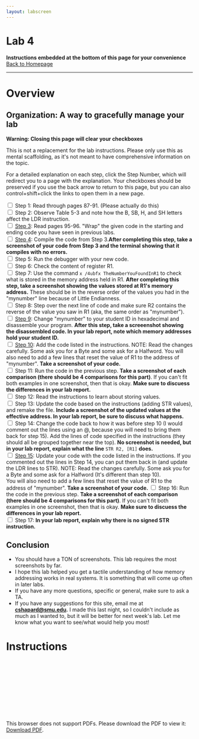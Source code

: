 ```yaml
---
layout: labscreen
---
```


# Lab 4
**Instructions embedded at the bottom of this page for your convenience**<br>
[Back to Homepage](..)

---
# Overview

## Organization: A way to gracefully manage your lab
**Warning: Closing this page will clear your checkboxes**

This is not a replacement for the lab instructions. Please only use this as mental scaffolding, as it's not meant to have comprehensive information on the topic.

For a detailed explanation on each step, click the Step Number, which will redirect you to a page with the explanation. Your checkboxes should be preserved if you use the back arrow to return to this page, but you can also control+shift+click the links to open them in a new page.

<input type="checkbox"> Step 1: Read through pages 87-91. (Please actually do this)<br>
<input type="checkbox"> Step 2: Observe Table 5-3 and note how the B, SB, H, and SH letters affect the LDR instruction.<br>
<input type="checkbox"> [Step 3](./step3.md): Read pages 95-96. "Wrap" the given code in the starting and ending code you have seen in previous labs. <br>
<input type="checkbox"> [Step 4](./step4.md): Compile the code from Step 3.**After completing this step, take a screenshot of your code from Step 3 and the terminal showing that it compiles with no errors.**<br>
<input type="checkbox"> Step 5: Run the debugger with your new code.<br>
<input type="checkbox"> Step 6: Check the content of register R1.<br>
<input type="checkbox"> Step 7: Use the command `x /4ubfx TheNumberYouFoundInR1` to check what is stored in the memory address held in R1. **After completing this step, take a screenshot showing the values stored at R1's memory address.** These should be in the reverse order of the values you had in the "mynumber" line because of Little Endianness.<br>
<input type="checkbox"> Step 8: Step over the next line of code and make sure R2 contains the reverse of the value you saw in R1 (aka, the same order as "mynumber").<br>
<input type="checkbox"> [Step 9](./step9.md): Change "mynumber" to your student ID in hexadecimal and disassemble your program. **After this step, take a screeenshot showing the disassembled code. In your lab report, note which memory addresses hold your student ID.** <br>
<input type="checkbox"> [Step 10](./step10.md): Add the code listed in the instructions. NOTE: Read the changes carefully. Some ask you for a Byte and some ask for a Halfword. You will also need to add a few lines that reset the value of R1 to the address of "mynumber". **Take a screenshot of your code.**<br>
<input type="checkbox"> Step 11: Run the code in the previous step. **Take a screenshot of each comparison (there should be 4 comparisons for this part)**. If you can't fit both examples in one screenshot, then that is okay. **Make sure to discuess the differences in your lab report.**<br>
<input type="checkbox"> Step 12: Read the instructions to learn about storing values.<br>
<input type="checkbox"> Step 13: Update the code based on the instructions (adding STR values), and remake the file. **Include a screenshot of the updated values at the effective address. In your lab report, be sure to discuss what happens.**  <br>
<input type="checkbox"> Step 14: Change the code back to how it was before step 10 (I would comment out the lines using an @, because you will need to bring them back for step 15). Add the lines of code specified in the instructions (they should all be grouped together near the top). **No screenshot is needed, but in your lab report, explain what the line** `STR R2, [R1]` **does.**<br>
<input type="checkbox"> [Step 15](./step15.md): Update your code with the code listed in the instructions. If you commented out the lines in Step 14, you can put them back in (and update the LDR lines to STR). NOTE: Read the changes carefully. Some ask you for a Byte and some ask for a Halfword (It's different than step 10).<br> You will also need to add a few lines that reset the value of R1 to the address of "mynumber". **Take a screenshot of your code.**
<input type="checkbox"> Step 16: Run the code in the previous step. **Take a screenshot of each comparison (there should be 4 comparisons for this part)**. If you can't fit both examples in one screenshot, then that is okay. **Make sure to discuess the differences in your lab report.**<br>
<input type="checkbox"> Step 17: **In your lab report, explain why there is no signed STR instruction.**<br>

## Conclusion
- You should have a TON of screenshots. This lab requires the most screenshots by far.
- I hope this lab helped you get a tactile understanding of how memory addressing works in real systems. It is something that will come up often in later labs.
- If you have any more questions, specific or general, make sure to ask a TA.
- If you have any suggestions for this site, email me at **[cshapard@smu.edu](mailto:cshapard@smu.edu).** I made this last night, so I couldn't include as much as I wanted to, but it will be better for next week's lab. Let me know what you want to see/what would help you most!

# Instructions
<object data="Lab4Instructions.pdf" type="application/pdf" width="100%" height="700px">
    <embed src="Lab4Instructions.pdf">
        <p>This browser does not support PDFs. Please download the PDF to view it: <a href="Lab4Instructions.pdf">Download PDF</a>.</p>
    </embed>
</object>



<!-- Credit goes to https://stackoverflow.com/users/2301402/suneel-kumar for the fallback link code --> 


